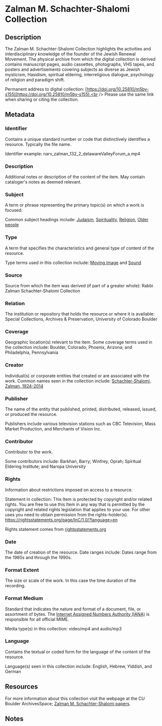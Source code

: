 # Zalman M. Schachter-Shalomi Collection
## Description
The Zalman M. Schachter-Shalomi Collection highlights the activities and interdisciplinary knowledge of the founder of the Jewish Renewal Movement. The physical archive from which the digital collection is derived contains manuscript pages, audio cassettes, photographs, VHS tapes, and posters and advertisements covering subjects as diverse as Jewish mysticism, Hasidism, spiritual eldering, interreligious dialogue, psychology of religion and paradigm shift.

Permanent address to digital collection: [https://doi.org/10.25810/m5by-s155](https://doi.org/10.25810/m5by-s155).<br /> 
Please use the same link when sharing or citing the collection.

## Metadata
### Identifier
Contains a unique standard number or code that distinctively identifies a resource. Typically the file name.

Identifier example: narv_zalman_132_2_delawareValleyForum_a.mp4
### Description
Additional notes or description of the content of the item. May contain cataloger's notes as deemed relevant.
### Subject
A term or phrase representing the primary topic(s) on which a work is focused.

Common subject headings include: [Judaism](http://id.worldcat.org/fast/984280), [Spirituality](http://id.worldcat.org/fast/1130186), [Religion](http://id.worldcat.org/fast/1093763), [Older people]( http://id.worldcat.org/fast/1199093)
### Type
A term that specifies the characteristics and general type of content of the resource. 

Type terms used in this collection include: [Moving image](https://id.loc.gov/vocabulary/resourceTypes/mov.html) and [Sound](https://id.loc.gov/vocabulary/resourceTypes/aud.html)
### Source
Source from which the item was derived (if part of a greater whole): Rabbi Zalman Schachter-Shalomi Collection
### Relation
The institution or repository that holds the resource or where it is available: Special Collections, Archives & Preservation, University of Colorado Boulder
### Coverage
Geographic location(s) relevant to the item. Some coverage terms used in the collection include: Boulder, Colorado; Phoenix, Arizona; and Philadelphia, Pennsylvania
### Creator
Individual(s) or corporate entities that created or are associated with the work. Common names seen in the collection include: [Schachter-Shalomi, Zalman, 1924-2014](http://id.worldcat.org/fast/102574) 
### Publisher
The name of the entity that published, printed, distributed, released, issued, or produced the resource.

Publishers include various television stations such as CBC Television, Mass Market Production, and Merchants of Vision Inc.
### Contributor
Contributor to the work. 

Some contributors include: Barkhan, Barry; Winfrey, Oprah; Spiritual Eldering Institute; and Naropa University
### Rights
Information about restrictions imposed on access to a resource.

Statement in collection: This Item is protected by copyright and/or related rights. You are free to use this Item in any way that is permitted by the copyright and related rights legislation that applies to your use. For other uses you need to obtain permission from the rights-holder(s). https://rightsstatements.org/page/InC/1.0/?language=en

Rights statement comes from [rightsstatements.org](https://rightsstatements.org/page/1.0/?language=en)
### Date
The date of creation of the resource. Date ranges include: Dates range from the 1980s and through the 1990s.
### Format Extent
The size or scale of the work. In this case the time duration of the recording.
### Format Medium
Standard that indicates the nature and format of a document, file, or assortment of bytes. The [Internet Assigned Numbers Authority (IANA)](https://www.iana.org/assignments/media-types/media-types.xhtml) is responsible for all official MIME. 

Media type(s) in this collection: video/mp4 and audio/mp3
### Language
Contains the textual or coded form for the language of the content of the resource. 

Language(s) seen in this collection include: English, Hebrew, Yiddish, and German
## Resources
For more information about this collection visit the webpage at the CU Boulder ArchivesSpace; [Zalman M. Schachter-Shalomi papers](https://archives.colorado.edu/repositories/2/resources/1661).

## Notes
